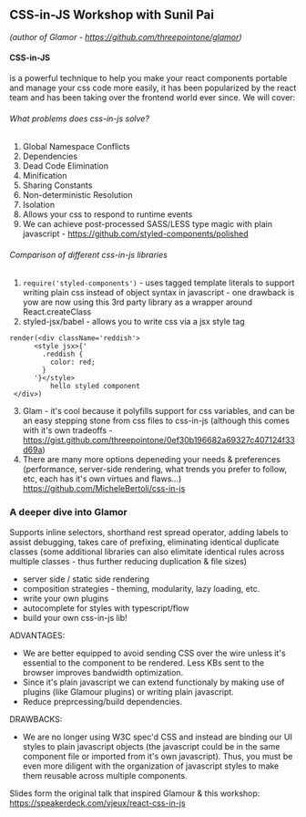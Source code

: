 
## CSS-in-JS Workshop with Sunil Pai 
*(author of Glamor - https://github.com/threepointone/glamor)*

#### CSS-in-JS 
is a powerful technique to help you make your react components portable and manage your css code more easily, it has been popularized by the react team and has been taking over the frontend world ever since. We will cover:

###### What problems does css-in-js solve?
1. Global Namespace Conflicts
2. Dependencies
3. Dead Code Elimination
4. Minification
5. Sharing Constants
6. Non-deterministic Resolution
7. Isolation
8. Allows your css to respond to runtime events
9. We can achieve post-processed SASS/LESS type magic with plain javascript - https://github.com/styled-components/polished

###### Comparison of different css-in-js libraries
1. `require('styled-components')` - uses tagged template literals to support writing plain css instead of object syntax in javascript - one drawback is yow are now using this 3rd party library as a wrapper around React.createClass
2. styled-jsx/babel - allows you to write css via a jsx style tag
```
render(<div className='reddish'>
      <style jsx>{'
        .reddish {
          color: red;
        }
      '}</style>
          hello styled component
 </div>)
```
3. Glam - it's cool because it polyfills support for css variables, and can be an easy stepping stone from css files to css-in-js (although this comes with it's own tradeoffs - https://gist.github.com/threepointone/0ef30b196682a69327c407124f33d69a)
4. There are many more options depeneding your needs & preferences (performance, server-side rendering, what trends you prefer to follow, etc, each has it's own virtues and flaws...) https://github.com/MicheleBertoli/css-in-js


### A deeper dive into Glamor
Supports inline selectors, shorthand rest spread operator, adding labels to assist debugging, takes care of prefixing, eliminating identical duplicate classes (some additional libraries can also elimitate identical rules across multiple classes - thus further reducing duplication & file sizes)

  * server side / static side rendering
  * composition strategies - theming, modularity, lazy loading, etc.
  * write your own plugins
  * autocomplete for styles with typescript/flow
  * build your own css-in-js lib!

ADVANTAGES:
  * We are better equipped to avoid sending CSS over the wire unless it's essential to the component to be rendered. Less KBs sent to the browser improves bandwidth optimization.
  * Since it's plain javascript we can extend functionaly by making use of plugins (like Glamour plugins) or writing plain javascript.
  * Reduce preprcessing/build dependencies.

DRAWBACKS:
  * We are no longer using W3C spec'd CSS and instead are binding our UI styles to plain javascript objects (the javascript could be in the same component file or imported from it's own javascript). Thus, you must be even more diligent with the organization of javascript styles to make them reusable across multiple components.


Slides form the original talk that inspired Glamour & this workshop: https://speakerdeck.com/vjeux/react-css-in-js
